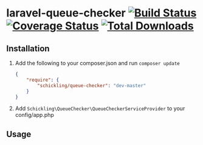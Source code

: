 laravel-queue-checker [![Build Status](https://travis-ci.org/schickling/laravel-queue-checker.png?branch=master)](https://travis-ci.org/schickling/laravel-queue-checker) [![Coverage Status](https://coveralls.io/repos/schickling/laravel-queue-checker/badge.png)](https://coveralls.io/r/schickling/laravel-queue-checker) [![Total Downloads](https://poser.pugx.org/schickling/queue-checker/downloads.png)](https://packagist.org/packages/schickling/queue-checker)
=====================

## Installation

1. Add the following to your composer.json and run `composer update`

    ```json
    {
        "require": {
            "schickling/queue-checker": "dev-master"
        }
    }
    ```

2. Add `Schickling\QueueChecker\QueueCheckerServiceProvider` to your config/app.php

## Usage

